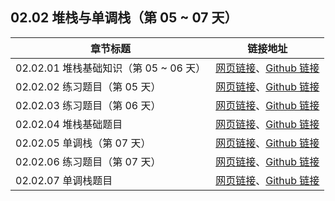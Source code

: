 ## 02.02 堆栈与单调栈（第 05 ~ 07 天）

| 章节标题                               | 链接地址                                                     |
| -------------------------------------- | ------------------------------------------------------------ |
| 02.02.01 堆栈基础知识（第 05 ~ 06 天） | [网页链接](https://datawhalechina.github.io/leetcode-notes/#/ch02/02.02/02.02.01-Stack-Basic)、[Github 链接](https://github.com/datawhalechina/leetcode-notes/blob/main/docs/ch02/02.02/02.02.01-Stack-Basic.md) |
| 02.02.02 练习题目（第 05 天） | [网页链接](https://datawhalechina.github.io/leetcode-notes/#/ch02/02.02/02.02.02-Exercises)、[Github 链接](https://github.com/datawhalechina/leetcode-notes/blob/main/docs/ch02/02.02/02.02.02-Exercises.md) |
| 02.02.03 练习题目（第 06 天） | [网页链接](https://datawhalechina.github.io/leetcode-notes/#/ch02/02.02/02.02.03-Exercises)、[Github 链接](https://github.com/datawhalechina/leetcode-notes/blob/main/docs/ch02/02.02/02.02.03-Exercises.md) |
| 02.02.04 堆栈基础题目 | [网页链接](https://datawhalechina.github.io/leetcode-notes/#/ch02/02.02/02.02.04-Stack-Basic-List)、[Github 链接](https://github.com/datawhalechina/leetcode-notes/blob/main/docs/ch02/02.02/02.02.04-Stack-Basic-List.md) |
| 02.02.05 单调栈（第 07 天） | [网页链接](https://datawhalechina.github.io/leetcode-notes/#/ch02/02.02/02.02.05-Monotone-Stack)、[Github 链接](https://github.com/datawhalechina/leetcode-notes/blob/main/docs/ch02/02.02/02.02.05-Monotone-Stack.md) |
| 02.02.06 练习题目（第 07 天） | [网页链接](https://datawhalechina.github.io/leetcode-notes/#/ch02/02.02/02.02.06-Exercises)、[Github 链接](https://github.com/datawhalechina/leetcode-notes/blob/main/docs/ch02/02.02/02.02.06-Exercises.md) |
| 02.02.07 单调栈题目 | [网页链接](https://datawhalechina.github.io/leetcode-notes/#/ch02/02.02/02.02.07-Monotone-Stack-List)、[Github 链接](https://github.com/datawhalechina/leetcode-notes/blob/main/docs/ch02/02.02/02.02.07-Monotone-Stack-List.md) |
